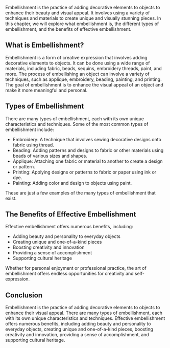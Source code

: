 
Embellishment is the practice of adding decorative elements to objects to enhance their beauty and visual appeal. It involves using a variety of techniques and materials to create unique and visually stunning pieces. In this chapter, we will explore what embellishment is, the different types of embellishment, and the benefits of effective embellishment.

What is Embellishment?
----------------------

Embellishment is a form of creative expression that involves adding decorative elements to objects. It can be done using a wide range of materials, including fabric, beads, sequins, embroidery threads, paint, and more. The process of embellishing an object can involve a variety of techniques, such as applique, embroidery, beading, painting, and printing. The goal of embellishment is to enhance the visual appeal of an object and make it more meaningful and personal.

Types of Embellishment
----------------------

There are many types of embellishment, each with its own unique characteristics and techniques. Some of the most common types of embellishment include:

* Embroidery: A technique that involves sewing decorative designs onto fabric using thread.
* Beading: Adding patterns and designs to fabric or other materials using beads of various sizes and shapes.
* Applique: Attaching one fabric or material to another to create a design or pattern.
* Printing: Applying designs or patterns to fabric or paper using ink or dye.
* Painting: Adding color and design to objects using paint.

These are just a few examples of the many types of embellishment that exist.

The Benefits of Effective Embellishment
---------------------------------------

Effective embellishment offers numerous benefits, including:

* Adding beauty and personality to everyday objects
* Creating unique and one-of-a-kind pieces
* Boosting creativity and innovation
* Providing a sense of accomplishment
* Supporting cultural heritage

Whether for personal enjoyment or professional practice, the art of embellishment offers endless opportunities for creativity and self-expression.

Conclusion
----------

Embellishment is the practice of adding decorative elements to objects to enhance their visual appeal. There are many types of embellishment, each with its own unique characteristics and techniques. Effective embellishment offers numerous benefits, including adding beauty and personality to everyday objects, creating unique and one-of-a-kind pieces, boosting creativity and innovation, providing a sense of accomplishment, and supporting cultural heritage.
